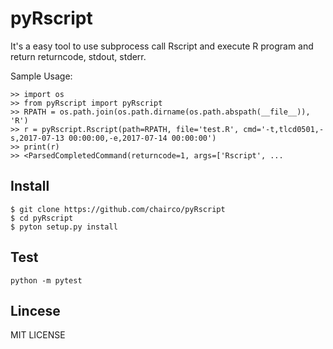 # pyRscript

It's a easy tool to use subprocess call Rscript and execute R program and return returncode, stdout, stderr.

Sample Usage:
```
>> import os
>> from pyRscript import pyRscript
>> RPATH = os.path.join(os.path.dirname(os.path.abspath(__file__)), 'R')
>> r = pyRscript.Rscript(path=RPATH, file='test.R', cmd='-t,tlcd0501,-s,2017-07-13 00:00:00,-e,2017-07-14 00:00:00')
>> print(r)
>> <ParsedCompletedCommand(returncode=1, args=['Rscript', ...
```


## Install

```
$ git clone https://github.com/chairco/pyRscript
$ cd pyRscript
$ pyton setup.py install
```


## Test

```
python -m pytest
```


## Lincese

MIT LICENSE

